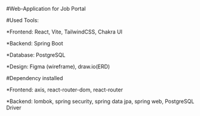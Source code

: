 #Web-Application for Job Portal

#Used Tools:

*Frontend: React, Vite, TailwindCSS, Chakra UI

*Backend: Spring Boot 

*Database: PostgreSQL

*Design: Figma (wireframe), draw.io(ERD)

#Dependency installed

*Frontend: axis, react-router-dom, react-router

*Backend: lombok, spring security, spring data jpa, spring web, PostgreSQL Driver